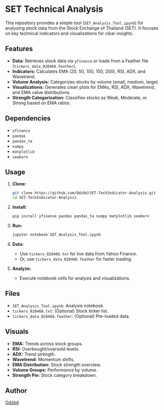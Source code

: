 # SET Technical Analysis

This repository provides a simple tool (`SET_Analysis_Tool.ipynb`) for analyzing stock data from the Stock Exchange of Thailand (SET). It focuses on key technical indicators and visualizations for clear insights.

## Features

-   **Data:** Retrieves stock data via `yfinance` or loads from a Feather file (`tickers_data_020468.feather`).
-   **Indicators:** Calculates EMA (20, 50, 100, 150, 200), RSI, ADX, and Wavetrend.
-   **Volume Analysis:** Categorizes stocks by volume (small, medium, large).
-   **Visualizations:** Generates clean plots for EMAs, RSI, ADX, Wavetrend, and EMA value distributions.
-   **Strength Categorization:** Classifies stocks as Weak, Moderate, or Strong based on EMA ratios.

## Dependencies

-   `yfinance`
-   `pandas`
-   `pandas_ta`
-   `numpy`
-   `matplotlib`
-   `seaborn`

## Usage

1.  **Clone:**

    ```bash
    git clone https://github.com/Odzbd/SET-TechIndicator-Analysis.git
    cd SET-TechIndicator-Analysis
    ```

2.  **Install:**

    ```bash
    pip install yfinance pandas pandas_ta numpy matplotlib seaborn
    ```

3.  **Run:**

    ```bash
    jupyter notebook SET_Analysis_Tool.ipynb
    ```

4.  **Data:**
    -   Use `tickers_020468.txt` for live data from Yahoo Finance.
    -   Or, use `tickers_data_020468.feather` for faster loading.

5.  **Analyze:**
    -   Execute notebook cells for analysis and visualizations.

## Files

-   `SET_Analysis_Tool.ipynb`: Analysis notebook.
-   `tickers_020468.txt`: (Optional) Stock ticker list.
-   `tickers_data_020468.feather`: (Optional) Pre-loaded data.

## Visuals

-   **EMA:** Trends across stock groups.
-   **RSI:** Overbought/oversold levels.
-   **ADX:** Trend strength.
-   **Wavetrend:** Momentum shifts.
-   **EMA Distribution:** Stock strength overview.
-   **Volume Groups:** Performance by volume.
-   **Strength Pie:** Stock category breakdown.

## Author

[Odzbd](https://github.com/Odzbd)
